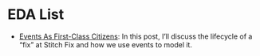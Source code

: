 # EDA List

- [Events As First-Class Citizens](https://parg.co/UMx): In this post, I’ll discuss the lifecycle of a “fix” at Stitch Fix and how we use events to model it.
